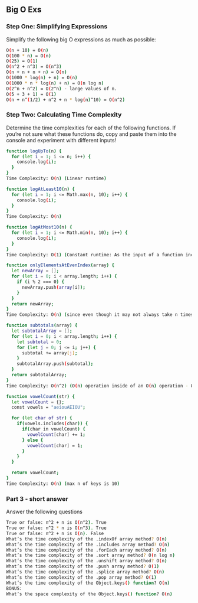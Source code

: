 ## Big O Exs

### Step One: Simplifying Expressions

Simplify the following big O expressions as much as possible:

```sh
O(n + 10) = O(n)
O(100 * n) = O(n)
O(25) = O(1)
O(n^2 + n^3) = O(n^3)
O(n + n + n + n) = O(n)
O(1000 * log(n) + n) = O(n)
O(1000 * n * log(n) + n) = O(n log n)
O(2^n + n^2) = O(2^n) - large values of n.
O(5 + 3 + 1) = O(1)
O(n + n^(1/2) + n^2 + n * log(n)^10) = O(n^2)
```

### Step Two: Calculating Time Complexity

Determine the time complexities for each of the following functions. If you’re not sure what these functions do, copy and paste them into the console and experiment with different inputs!

```sh
function logUpTo(n) {
  for (let i = 1; i <= n; i++) {
    console.log(i);
  }
}
Time Complexity: O(n) (Linear runtime)

function logAtLeast10(n) {
  for (let i = 1; i <= Math.max(n, 10); i++) {
    console.log(i);
  }
}
Time Complexity: O(n)

function logAtMost10(n) {
  for (let i = 1; i <= Math.min(n, 10); i++) {
    console.log(i);
  }
}
Time Complexity: O(1) (Constant runtime: As the input of a function increases the runtime does not change it remains constant f(n) = 1)

function onlyElementsAtEvenIndex(array) {
  let newArray = [];
  for (let i = 0; i < array.length; i++) {
    if (i % 2 === 0) {
      newArray.push(array[i]);
    }
  }
  return newArray;
}
Time Complexity: O(n) (since even though it may not always take n times, it will scale with n)

function subtotals(array) {
  let subtotalArray = [];
  for (let i = 0; i < array.length; i++) {
    let subtotal = 0;
    for (let j = 0; j <= i; j++) {
      subtotal += array[j];
    }
    subtotalArray.push(subtotal);
  }
  return subtotalArray;
}
Time Complexity: O(n^2) (O(n) operation inside of an O(n) operation - Quadrantic runtime)

function vowelCount(str) {
  let vowelCount = {};
  const vowels = "aeiouAEIOU";

  for (let char of str) {
    if(vowels.includes(char)) {
      if(char in vowelCount) {
        vowelCount[char] += 1;
      } else {
        vowelCount[char] = 1;
      }
    }
  }

  return vowelCount;
}
Time Complexity: O(n) (max n of keys is 10)
```

### Part 3 - short answer

Answer the following questions

```sh
True or false: n^2 + n is O(n^2). True
True or false: n^2 * n is O(n^3). True
True or false: n^2 + n is O(n). False
What’s the time complexity of the .indexOf array method? O(n)
What’s the time complexity of the .includes array method? O(n)
What’s the time complexity of the .forEach array method? O(n)
What’s the time complexity of the .sort array method? O(n log n)
What’s the time complexity of the .unshift array method? O(n)
What’s the time complexity of the .push array method? O(1)
What’s the time complexity of the .splice array method? O(n)
What’s the time complexity of the .pop array method? O(1)
What’s the time complexity of the Object.keys() function? O(n)
BONUS:
What’s the space complexity of the Object.keys() function? O(n)
```
